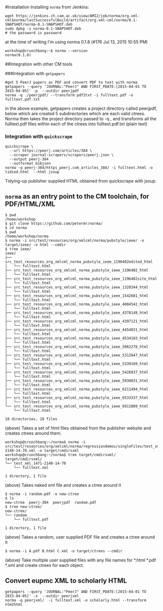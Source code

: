 #Installation
Installing `norma` from Jenkins:
```
wget https://jenkins.ch.cam.ac.uk/view/AMI2/job/norma/org.xml-cml$norma/lastSuccessfulBuild/artifact/org.xml-cml/norma/0.1-SNAPSHOT/norma-0.1-SNAPSHOT.deb
sudo dpkg -i norma-0.1-SNAPSHOT.deb
# the password is password
```

at the time of writing I'm using norma 0.1.8 (#176 Jul 13, 2015 10:55 PM)
```
workshop@crunchbang:~$ norma --version
norma(0.1.8)
```

##Integration with other CM tools

###Integration with `getpapers`
```
#get 5 PeerJ papers as PDF and convert PDF to text with norma
getpapers --query 'JOURNAL:"PeerJ" AND FIRST_PDATE:[2015-04-01 TO 2015-04-05]' -p  --outdir peerjpdf
norma -q ./peerjpdf/ --transform pdf2txt -i fulltext.pdf -o fulltext.pdf.txt
```
in the above example, getpapers creates a project directory called peerjpdf, below which are created 5 subdirectories which are each valid ctrees. Norma then takes the project directory passed to -q , and transforms all the fulltext.pdf files within each of the ctrees into fulltext.pdf.txt (plain text)

### Integration with `quickscrape`

```
quickscrape \
  --url https://peerj.com/articles/384 \
  --scraper journal-scrapers/scrapers/peerj.json \
  --output peerj-384
  --outformat bibjson
norma -q peerj-384/https_peerj.com_articles_384/ -i fulltext.html -o tidied.html  --html jsoup
```
Tidying-up publisher supplied HTML obtained from quickscrape with jsoup.

## `norma` as an entry point to the CM toolchain, for PDF/HTML/XML
```
$ pwd
/home/workshop
$ git clone https://github.com/petermr/norma/
$ cd norma
$ pwd
/home/workshop/norma
$ norma -i src/test/resources/org/xmlcml/norma/pubstyle/ieee/ -o target/ieee/ -e html --cmdir
$ tree ieee/
ieee/
├── src_test_resources_org_xmlcml_norma_pubstyle_ieee_1196402edited_html
│   └── fulltext.html
├── src_test_resources_org_xmlcml_norma_pubstyle_ieee_1196402_html
│   └── fulltext.html
├── src_test_resources_org_xmlcml_norma_pubstyle_ieee_1196402site_html
│   └── fulltext.html
├── src_test_resources_org_xmlcml_norma_pubstyle_ieee_1320344_html
│   └── fulltext.html
├── src_test_resources_org_xmlcml_norma_pubstyle_ieee_1542681_html
│   └── fulltext.html
├── src_test_resources_org_xmlcml_norma_pubstyle_ieee_4084542_html
│   └── fulltext.html
├── src_test_resources_org_xmlcml_norma_pubstyle_ieee_4378148_html
│   └── fulltext.html
├── src_test_resources_org_xmlcml_norma_pubstyle_ieee_4397121_html
│   └── fulltext.html
├── src_test_resources_org_xmlcml_norma_pubstyle_ieee_4454831_html
│   └── fulltext.html
├── src_test_resources_org_xmlcml_norma_pubstyle_ieee_4534103_html
│   └── fulltext.html
├── src_test_resources_org_xmlcml_norma_pubstyle_ieee_5062278_html
│   └── fulltext.html
├── src_test_resources_org_xmlcml_norma_pubstyle_ieee_5312847_html
│   └── fulltext.html
├── src_test_resources_org_xmlcml_norma_pubstyle_ieee_5339169_html
│   └── fulltext.html
├── src_test_resources_org_xmlcml_norma_pubstyle_ieee_5426037_html
│   └── fulltext.html
├── src_test_resources_org_xmlcml_norma_pubstyle_ieee_5930031_html
│   └── fulltext.html
├── src_test_resources_org_xmlcml_norma_pubstyle_ieee_6211494_html
│   └── fulltext.html
├── src_test_resources_org_xmlcml_norma_pubstyle_ieee_6533337_html
│   └── fulltext.html
└── src_test_resources_org_xmlcml_norma_pubstyle_ieee_6911089_html
    └── fulltext.html

18 directories, 18 files
```
(above) Takes a set of html files obtained from the publisher website and creates ctrees around them.

```
workshop@crunchbang:~/norma$ norma -i src/test/resources/org/xmlcml/norma/regressiondemos/singleFiles/test_xml_1471-2148-14-70.xml -o target/cmdirsxml
workshop@crunchbang:~/norma$ tree target/cmdirsxml/
target/cmdirsxml/
└── test_xml_1471-2148-14-70
    └── fulltext.xml

1 directory, 1 file
```
(above) Takes naked xml file and creates a ctree around it

```
$ norma -i random.pdf -o new-ctree
$ ls
new-ctree  peerj-384  peerjpdf  random.pdf
$ tree new-ctree/
new-ctree/
└── random
    └── fulltext.pdf

1 directory, 1 file
```
(above) Takes a random, user supplied PDF file and creates a ctree around it

```
$ norma -i A.pdf B.html C.xml -o target/ctrees --cmdir
```
(above) Take multiple user supplied files with any file names for *.html *.pdf *.xml and create ctrees for each object.

## Convert eupmc XML to scholarly HTML
```
getpapers --query 'JOURNAL:"PeerJ" AND FIRST_PDATE:[2015-04-01 TO 2015-04-05]' -x  --outdir peerjxml
norma -q peerjxml/  -i fulltext.xml -o scholarly.html --transform nlm2html
```


